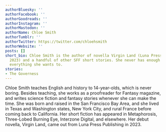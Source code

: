 ```yaml
---
authorBluesky: ''
authorFacebook: ''
authorGoodreads: ''
authorInstagram: ''
authorMastodon: ''
authorName: Chloe Smith
authorTumblr: ''
authorTwitter: https://twitter.com/chloehsmith
authorWebsite: ''
posts: []
short_bio: Chloe Smith is the author of novella Virgin Land (Luna Press Publishing
  2023) and a handful of other SFF short stories. She never has enough time to do
  everything she wants to.
stories:
- The Governess
---
```


Chloe Smith teaches English and history to 14-year-olds, which is never boring. Besides teaching, she works as a proofreader for Fantasy magazine, and writes science fiction and fantasy stories whenever she can make the time. She was born and raised in the San Francisco Bay Area, and she lived in Texas and Washington states, New York City, and rural France before coming back to California. Her short fiction has appeared in Metaphorosis, Three-Lobed Burning Eye, Interzone Digital, and elsewhere. Her debut novella, Virgin Land, came out from Luna Press Publishing in 2023.